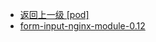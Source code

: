 - [返回上一级 [pod]](服务部署/Nginx/模板/nginx-1.24.0/Openresty/openresty-1.21.4.3-win64/pod/)
- [form-input-nginx-module-0.12](服务部署/Nginx/模板/nginx-1.24.0/Openresty/openresty-1.21.4.3-win64/pod/form-input-nginx-module-0.12/)
